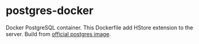postgres-docker
===============

Docker PostgreSQL container. This Dockerfile add HStore extension to the server. Build from  [official postgres image](https://registry.hub.docker.com/_/postgres/).

